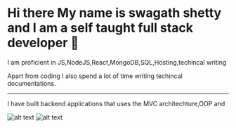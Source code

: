 # Hi there My name is swagath shetty and I am a self taught full stack developer 👋


I am proficient in JS,NodeJS,React,MongoDB,SQL,Hosting,techincal writing

Apart from coding I also spend a lot of time writing techincal documentations. 

---
I have built backend applications that uses the MVC architechture,OOP and 

![alt text](https://upload.wikimedia.org/wikipedia/commons/thumb/d/d9/Node.js_logo.svg/1200px-Node.js_logo.svg.png=100x20)
![alt text](https://colorlib.com/wp/wp-content/uploads/sites/2/react-dev-tools-logo.jpg=100x20)

<!--
**swagathushetty/swagathushetty** is a ✨ _special_ ✨ repository because its `README.md` (this file) appears on your GitHub profile.

Here are some ideas to get you started:

- 🔭 I’m currently working on ...
- 🌱 I’m currently learning ...
- 👯 I’m looking to collaborate on ...
- 🤔 I’m looking for help with ...
- 💬 Ask me about ...
- 📫 How to reach me: ...
- 😄 Pronouns: ...
- ⚡ Fun fact: ...
-->
